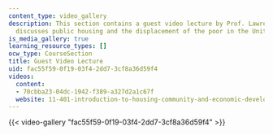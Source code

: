 ```yaml
---
content_type: video_gallery
description: This section contains a guest video lecture by Prof. Lawrence Vale who
  discusses public housing and the displacement of the poor in the United States.
is_media_gallery: true
learning_resource_types: []
ocw_type: CourseSection
title: Guest Video Lecture
uid: fac55f59-0f19-03f4-2dd7-3cf8a36d59f4
videos:
  content:
  - 70cbba23-04dc-1942-f389-a327d2a1c67f
  website: 11-401-introduction-to-housing-community-and-economic-development-fall-2015
---
```



{{< video-gallery "fac55f59-0f19-03f4-2dd7-3cf8a36d59f4" >}}

